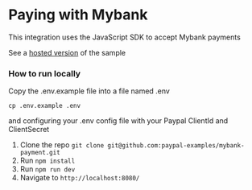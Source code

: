 # Paying with Mybank

This integration uses the JavaScript SDK to accept Mybank payments


See a [hosted version](https://mybank-paypal-js-sdk.herokuapp.com) of the sample


### How to run locally

Copy the .env.example file into a file named .env

```
cp .env.example .env
```

and configuring your .env config file with your Paypal ClientId and ClientSecret

1. Clone the repo  `git clone git@github.com:paypal-examples/mybank-payment.git`
2. Run `npm install`
3. Run `npm run dev`
4. Navigate to `http://localhost:8080/`

